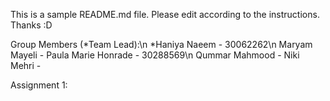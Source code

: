 This is a sample README.md file. Please edit according to the instructions.
Thanks :D

Group Members (*Team Lead):\n
*Haniya Naeem - 30062262\n
Maryam Mayeli - 
Paula Marie Honrade - 30288569\n
Qummar Mahmood - 
Niki Mehri - 

Assignment 1:

